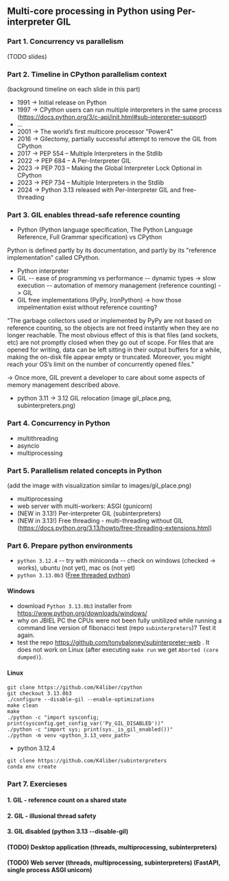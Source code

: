 ## Multi-core processing in Python using Per-interpreter GIL

### Part 1. Concurrency vs parallelism

(TODO slides)

### Part 2. Timeline in CPython parallelism context

(background timeline on each slide in this part)
- 1991 -> Initial release on Python
- 1997 -> CPython users can run multiple interpreters in the same process (https://docs.python.org/3/c-api/init.html#sub-interpreter-support)
- ...
- 2001 -> The world’s first multicore processor "Power4"
- 2016 -> Gilectomy, partially successful attempt to remove the GIL from CPython
- 2017 -> PEP 554 – Multiple Interpreters in the Stdlib
- 2022 -> PEP 684 – A Per-Interpreter GIL
- 2023 -> PEP 703 – Making the Global Interpreter Lock Optional in CPython
- 2023 -> PEP 734 – Multiple Interpreters in the Stdlib
- 2024 -> Python 3.13 released with Per-Interpreter GIL and free-threading

### Part 3. GIL enables thread-safe reference counting

- Python (Python language specification, The Python Language Reference, Full Grammar specification) vs CPython

Python is defined partly by its documentation, and partly by its "reference implementation" called CPython. 

- Python interpreter
- GIL
-- ease of programming vs performance
-- dynamic types -> slow execution
-- automation of memory management (reference counting) -> GIL
- GIL free implementations (PyPy, IronPython) -> how those impelmentation exist without reference counting?

"The garbage collectors used or implemented by PyPy are not based on reference counting, so the objects are not freed instantly when they are no longer reachable. The most obvious effect of this is that files (and sockets, etc) are not promptly closed when they go out of scope. For files that are opened for writing, data can be left sitting in their output buffers for a while, making the on-disk file appear empty or truncated. Moreover, you might reach your OS’s limit on the number of concurrently opened files."

-> Once more, GIL prevent a developer to care about some aspects of memory management described above.

- python 3.11 -> 3.12 GIL relocation (image gil_place.png, subinterpreters.png)

### Part 4. Concurrency in Python

- multithreading
- asyncio
- multiprocessing

### Part 5. Parallelism related concepts in Python
(add the image with visualization similar to images/gil_place.png)

- multiprocessing
- web server with multi-workers: ASGI (gunicorn)
- (NEW in 3.13!) Per-interpreter GIL (subinterpreters)
- (NEW in 3.13!) Free threading - multi-threading without GIL (https://docs.python.org/3.13/howto/free-threading-extensions.html)

### Part 6. Prepare python environments

- `python 3.12.4`
-- try with miniconda
-- check on windows (checked -> works), ubuntu (not yet), mac os (not yet)
- `python 3.13.0b3` ([Free threaded python](https://dev.to/hugovk/help-us-test-free-threaded-python-without-the-gil-1hgf))
#### Windows
- download `Python 3.13.0b3` installer from https://www.python.org/downloads/windows/
- why on JBIEL PC the CPUs were not been fully unitilized while running a command line version of fibonacci test (repo `subinterpreters`)? Test it again.
- test the repo https://github.com/tonybaloney/subinterpreter-web . It does not work on Linux (after executing `make run` we get `Aborted (core dumped)`).
#### Linux
```
git clone https://github.com/K4liber/cpython
git checkout 3.13.0b3
./configure --disable-gil --enable-optimizations
make clean
make
./python -c "import sysconfig; print(sysconfig.get_config_var('Py_GIL_DISABLED'))"
./python -c "import sys; print(sys._is_gil_enabled())"
./python -m venv <python_3.13_venv_path>
```
- python 3.12.4
```
git clone https://github.com/K4liber/subinterpreters
conda env create
```

### Part 7. Exercieses

#### 1. GIL - reference count on a shared state
#### 2. GIL - illusional thread safety
#### 3. GIL disabled (python 3.13  --disable-gil)
#### (TODO) Desktop application (threads, multiprocessing, subinterpreters)
#### (TODO) Web server (threads, multiprocessing, subinterpreters) (FastAPI, single process ASGI unicorn)
